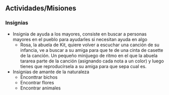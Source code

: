 ## Actividades/Misiones

### Insignias

- Insignia de ayuda a los mayores, consiste en buscar a personas mayores en el pueblo para ayudarles si necesitan ayuda en algo
	+ Rosa, la abuela de Kit, quiere volver a escuchar una canción de su infancia, ve a buscar a su amiga para que te de una cinta de casette de la canción. Un pequeño minijuego de ritmo en el que la abuela tararea parte de la canción (asignando cada nota a un color) y luego tienes que reproducírsela a su amiga para que sepa cual es.
- Insignias de amante de la naturaleza
	+ Enconttrar bichos
	+ Encontrar flores
	+ Encontrar animales
